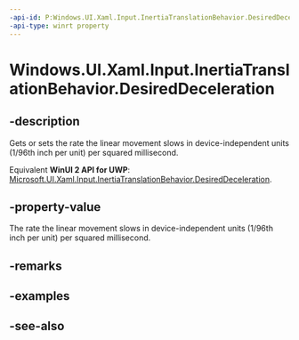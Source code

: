 ```yaml
---
-api-id: P:Windows.UI.Xaml.Input.InertiaTranslationBehavior.DesiredDeceleration
-api-type: winrt property
---
```


<!-- Property syntax
public double DesiredDeceleration { get;  set; }
-->

# Windows.UI.Xaml.Input.InertiaTranslationBehavior.DesiredDeceleration

## -description
Gets or sets the rate the linear movement slows in device-independent units (1/96th inch per unit) per squared millisecond.

Equivalent **WinUI 2 API for UWP**: [Microsoft.UI.Xaml.Input.InertiaTranslationBehavior.DesiredDeceleration](/windows/winui/api/microsoft.ui.xaml.input.inertiatranslationbehavior.desireddeceleration).

## -property-value
The rate the linear movement slows in device-independent units (1/96th inch per unit) per squared millisecond. 

## -remarks

## -examples

## -see-also
